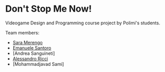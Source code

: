 # Don't Stop Me Now!
Videogame Design and Programming course project by Polimi's students.

Team members:
- [Sara Merengo](https://github.com/SaraMerengo)
- [Emanuele Santoro](https://github.com/emanuelesantoro)
- [Andrea Sanguineti]
- [Alessandro Ricci](https://github.com/alessandro-ricci-16)
- [Mohammadjavad Sami]

